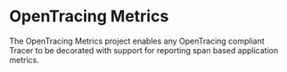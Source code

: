 # OpenTracing Metrics

The OpenTracing Metrics project enables any OpenTracing compliant Tracer to be decorated with support
for reporting span based application metrics.


